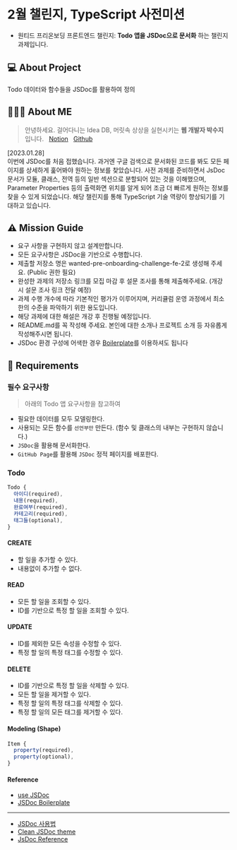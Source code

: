 # 2월 챌린지, TypeScript 사전미션
- 원티드 프리온보딩 프론트엔드 챌린지: **Todo 앱을 JSDoc으로 문서화** 하는 챌린지 과제입니다.
## 💻 About Project
Todo 데이터와 함수들을 JSDoc를 활용하여 정의
## 🙋🏻‍♀️ About ME
> 안녕하세요. 걸어다니는 Idea DB, 머릿속 상상을 실현시키는 **웹 개발자 박수지** 입니다.
&nbsp; [Notion](https://www.notion.so/Park-Suji-c2fbd2d7a87b4820b357d8d12a35eeafl)  &nbsp; [Github](https://github.com/lzns960) 

[2023.01.28]<br>
이번에 JSDoc를 처음 접했습니다. 
과거엔 구글 검색으로 문서화된 코드를 봐도 모든 페이지를 상세하게 훑어봐야 원하는 정보를 찾았습니다. 
사전 과제를 준비하면서 JsDoc 문서가 모듈, 클래스, 전역 등의 일반 섹션으로 분할되어 있는 것을 이해했으며, Parameter Properties 등의 출력화면 위치를 알게 되어 조금 더 빠르게 원하는 정보를 찾을 수 있게 되었습니다.
해당 챌린지를 통해 TypeScript 기술 역량이 향상되기를 기대하고 있습니다. 
## ⚠️ Mission Guide
- 요구 사항을 구현하지 않고 설계만합니다.
- 모든 요구사항은 JSDoc을 기반으로 수행합니다.
- 제출할 저장소 명은 wanted-pre-onboarding-challenge-fe-2로 생성해 주세요. (Public 권한 필요)
- 완성한 과제의 저장소 링크를 모집 마감 후 설문 조사를 통해 제출해주세요. (개강 시 설문 조사 링크 전달 예정)
- 과제 수행 개수에 따라 기본적인 평가가 이루어지며, 커리큘럼 운영 과정에서 최소한의 수준을 파악하기 위한 용도입니다.
- 해당 과제에 대한 해설은 개강 후 진행될 예정입니다.
- README.md를 꼭 작성해 주세요. 본인에 대한 소개나 프로젝트 소개 등 자유롭게 작성해주시면 됩니다.
- JSDoc 환경 구성에 어색한 경우 [Boilerplate](https://github.com/pocojang/jsdoc-boilerplate)를 이용하셔도 됩니다

## 📝 Requirements

### 필수 요구사항
>아래의 Todo 앱 요구사항을 참고하여

- 필요한 데이터를 모두 모델링한다.
- 사용되는 모든 함수를 `선언부만` 만든다. (함수 및 클래스의 내부는 구현하지 않습니다.)
- `JSDoc`을 활용해 문서화한다.
- `GitHub Page`를 활용해 `JSDoc` 정적 페이지를 배포한다.

### Todo

```js
Todo {
  아이디(required),
  내용(required),
  완료여부(required),
  카테고리(required),
  태그들(optional),
}
```

#### CREATE

- 할 일을 추가할 수 있다.
- 내용없이 추가할 수 없다.

#### READ

- 모든 할 일을 조회할 수 있다.
- ID를 기반으로 특정 할 일을 조회할 수 있다.

#### UPDATE

- ID를 제외한 모든 속성을 수정할 수 있다.
- 특정 할 일의 특정 태그를 수정할 수 있다.

#### DELETE

- ID를 기반으로 특정 할 일을 삭제할 수 있다.
- 모든 할 일을 제거할 수 있다.
- 특정 할 일의 특정 태그를 삭제할 수 있다.
- 특정 할 일의 모든 태그를 제거할 수 있다.


#### Modeling (Shape)

```js
Item {
  property(required),
  property(optional),
}
```

#### Reference

- [use JSDoc](https://jsdoc.app)
- [JSDoc Boilerplate](https://github.com/pocojang/jsdoc-boilerplate)
- - -
- [JSDoc 사용법](https://okayoon.tistory.com/entry/JSDoc%EB%A5%BC-%EC%82%AC%EC%9A%A9%ED%95%B4%EC%84%9C-Javasript-%EB%AC%B8%EC%84%9C%ED%99%94%ED%95%B4%EB%B3%B4%EC%9E%90)
- [Clean JSDoc theme](https://github.com/ankitskvmdam/clean-jsdoc-theme)
- [JsDoc Reference](https://typescript-kr.github.io/pages/jsdoc-reference.html)
